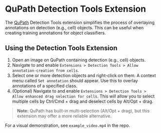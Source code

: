 # QuPath Detection Tools Extension

The [QuPath](https://qupath.github.io/) Detection Tools extension simplifies the process of overlaying annotations on detection (e.g., cell) objects. This can be useful when creating training annotations for object classifiers.

## Using the Detection Tools Extension

1. Open an image on QuPath containing detection (e.g., cell) objects.
2. Navigate to and enable `Extensions > Detection Tools > Allow annotation-creation from cells`.
3. Select one or more detection objects and right-click on them. A context menu called `Set annotation` should appear. Use this to overlay annotations of a specified class.
4. (Optional) Navigate to and enable `Extensions > Detection Tools > Allow enhanced drag selection for cells`. This will allow you to select multiple cells by Ctrl/Cmd + drag and deselect cells by Alt/Opt + drag.

> **Note:** QuPath has built-in multi-selection (Alt/Opt + drag), but this extension may offer a more reliable alternative.

For a visual demonstration, see `example_video.mp4` in the repo.
